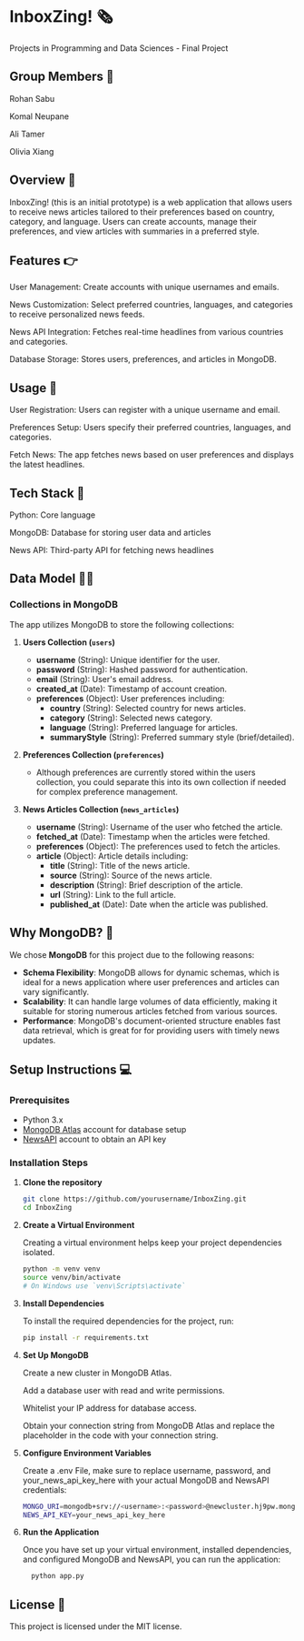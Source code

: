 # InboxZing! 🗞️
Projects in Programming and Data Sciences - Final Project

## Group Members 👥

Rohan Sabu

Komal Neupane

Ali Tamer

Olivia Xiang

## Overview 📰
InboxZing! (this is an initial prototype) is a web application that allows users to receive news articles tailored to their preferences based on country, category, and language. Users can create accounts, manage their preferences, and view articles with summaries in a preferred style.

## Features 👉
User Management: Create accounts with unique usernames and emails.

News Customization: Select preferred countries, languages, and categories to receive personalized news feeds.

News API Integration: Fetches real-time headlines from various countries and categories.

Database Storage: Stores users, preferences, and articles in MongoDB.

## Usage 📝
User Registration: Users can register with a unique username and email.

Preferences Setup: Users specify their preferred countries, languages, and categories.

Fetch News: The app fetches news based on user preferences and displays the latest headlines.

## Tech Stack 💾
Python: Core language

MongoDB: Database for storing user data and articles

News API: Third-party API for fetching news headlines

## Data Model 👨‍💻

### Collections in MongoDB
The app utilizes MongoDB to store the following collections:

1. **Users Collection (`users`)**
   - **username** (String): Unique identifier for the user.
   - **password** (String): Hashed password for authentication.
   - **email** (String): User's email address.
   - **created_at** (Date): Timestamp of account creation.
   - **preferences** (Object): User preferences including:
     - **country** (String): Selected country for news articles.
     - **category** (String): Selected news category.
     - **language** (String): Preferred language for articles.
     - **summaryStyle** (String): Preferred summary style (brief/detailed).

2. **Preferences Collection (`preferences`)**
   - Although preferences are currently stored within the users collection, you could separate this into its own collection if needed for complex preference management.

3. **News Articles Collection (`news_articles`)**
   - **username** (String): Username of the user who fetched the article.
   - **fetched_at** (Date): Timestamp when the articles were fetched.
   - **preferences** (Object): The preferences used to fetch the articles.
   - **article** (Object): Article details including:
     - **title** (String): Title of the news article.
     - **source** (String): Source of the news article.
     - **description** (String): Brief description of the article.
     - **url** (String): Link to the full article.
     - **published_at** (Date): Date when the article was published.

## Why MongoDB? 🤔

We chose **MongoDB** for this project due to the following reasons:
- **Schema Flexibility**: MongoDB allows for dynamic schemas, which is ideal for a news application where user preferences and articles can vary significantly.
- **Scalability**: It can handle large volumes of data efficiently, making it suitable for storing numerous articles fetched from various sources.
- **Performance**: MongoDB's document-oriented structure enables fast data retrieval, which is great for for providing users with timely news updates.

## Setup Instructions 💻

### Prerequisites
- Python 3.x
- [MongoDB Atlas](https://www.mongodb.com/cloud/atlas) account for database setup
- [NewsAPI](https://newsapi.org) account to obtain an API key

### Installation Steps

1. **Clone the repository**
   ```bash
   git clone https://github.com/yourusername/InboxZing.git
   cd InboxZing

2. **Create a Virtual Environment**

   Creating a virtual environment helps keep your project dependencies isolated.

      ```bash
      python -m venv venv
      source venv/bin/activate  
      # On Windows use `venv\Scripts\activate`

3. **Install Dependencies**


   To install the required dependencies for the project, run:

      ```bash
      pip install -r requirements.txt

4. **Set Up MongoDB**

     Create a new cluster in MongoDB Atlas.
   
     Add a database user with read and write permissions.
   
     Whitelist your IP address for database access.
   
     Obtain your connection string from MongoDB Atlas and replace the placeholder in the code with your connection string.
   

5. **Configure Environment Variables**

   Create a .env File, make sure to replace username, password, and your_news_api_key_here with your actual MongoDB and NewsAPI credentials:
   
      ```bash
      MONGO_URI=mongodb+srv://<username>:<password>@newcluster.hj9pw.mongodb.net/?retryWrites=true&w=majority&appName=NewCluster
      NEWS_API_KEY=your_news_api_key_here

6. **Run the Application**

     Once you have set up your virtual environment, installed dependencies, and configured MongoDB and NewsAPI, you can run the application:

      ```bash
        python app.py

## License 📎
This project is licensed under the MIT license.
